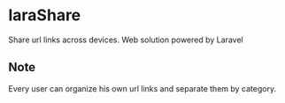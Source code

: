 # laraShare
Share url links across devices. Web solution powered by Laravel

## Note
Every user can organize his own url links and separate them by category.